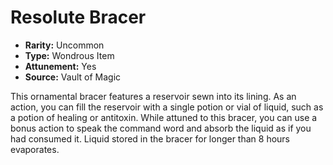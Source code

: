 # Resolute Bracer

- **Rarity:** Uncommon
- **Type:** Wondrous Item
- **Attunement:** Yes
- **Source:** Vault of Magic

This ornamental bracer features a reservoir sewn into its lining. As an action, you can fill the reservoir with a single potion or vial of liquid, such as a potion of healing or antitoxin. While attuned to this bracer, you can use a bonus action to speak the command word and absorb the liquid as if you had consumed it. Liquid stored in the bracer for longer than 8 hours evaporates.
